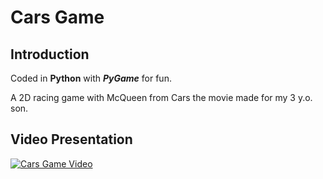 # Cars Game

## Introduction

Coded in **Python** with ***PyGame*** for fun.

A 2D racing game with McQueen from Cars the movie made for my 3 y.o. son.

## Video Presentation

[![Cars Game Video](https://img.youtube.com/vi/R9M6HYdyTB0/default.jpg)](https://youtu.be/R9M6HYdyTB0)
